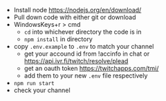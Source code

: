 - Install node https://nodejs.org/en/download/
- Pull down code with either git or download
- WindowsKeys+r > cmd
  - `cd` into whichever directory the code is in
  - `npm install` in directory
- copy `.env.example` to `.env` to match your channel
  - get your accound id from !accinfo in chat or https://api.ivr.fi/twitch/resolve/plead
  - get an oauth token https://twitchapps.com/tmi/
  - add them to your new `.env` file respectively
- `npm run start`
- check your channel
